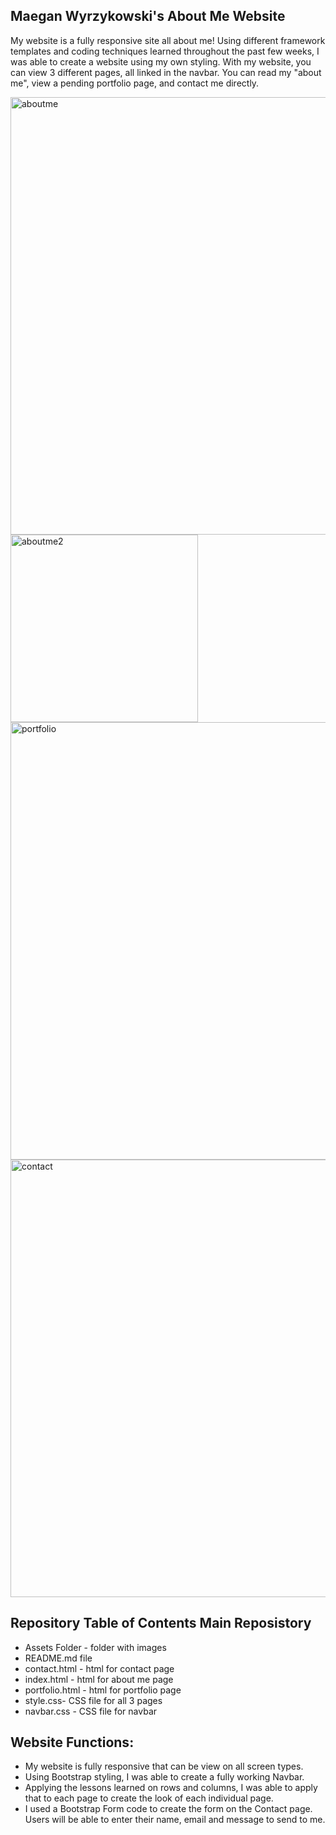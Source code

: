 ## Maegan Wyrzykowski's About Me Website

My website is a fully responsive site all about me! Using different framework templates and coding techniques learned throughout the past few weeks, I was able to create a website using my own styling. With my website, you can view 3 different pages, all linked in the navbar. You can read my "about me", view a pending portfolio page, and contact me directly.

<img width="700" alt="aboutme" src="https://user-images.githubusercontent.com/74063810/101389633-ba2e3000-388f-11eb-918d-3b23bc0ae587.PNG">
<img width="300" alt="aboutme2" src="https://user-images.githubusercontent.com/74063810/101390770-5a388900-3891-11eb-9f5f-59e21ca7e3a6.PNG">
<img width="700" alt="portfolio" src="https://user-images.githubusercontent.com/74063810/101389924-1ee98a80-3890-11eb-9bbb-1cfc44446f58.PNG">
<img width="700" alt="contact" src="https://user-images.githubusercontent.com/74063810/101390049-3c1e5900-3890-11eb-964c-ab25b0d4fa17.PNG">


## Repository Table of Contents Main Reposistory
  - Assets Folder - folder with images
  - README.md file
  - contact.html - html for contact page
  - index.html - html for about me page
  - portfolio.html - html for portfolio page
  - style.css- CSS file for all 3 pages
  - navbar.css - CSS file for navbar
  
 ## Website Functions:
  - My website is fully responsive that can be view on all screen types. 
  - Using Bootstrap styling, I was able to create a fully working Navbar.
  - Applying the lessons learned on rows and columns, I was able to apply that to each page to create the look of each individual page.
  - I used a Bootstrap Form code to create the form on the Contact page. Users will be able to enter their name, email and message to send to me.
